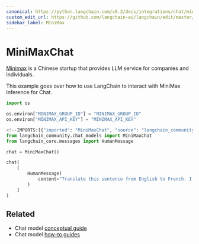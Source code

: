 ```yaml
---
canonical: https://python.langchain.com/v0.2/docs/integrations/chat/minimax/
custom_edit_url: https://github.com/langchain-ai/langchain/edit/master/docs/docs/integrations/chat/minimax.ipynb
sidebar_label: MiniMax
---
```


# MiniMaxChat

[Minimax](https://api.minimax.chat) is a Chinese startup that provides LLM service for companies and individuals.

This example goes over how to use LangChain to interact with MiniMax Inference for Chat.


```python
import os

os.environ["MINIMAX_GROUP_ID"] = "MINIMAX_GROUP_ID"
os.environ["MINIMAX_API_KEY"] = "MINIMAX_API_KEY"
```


```python
<!--IMPORTS:[{"imported": "MiniMaxChat", "source": "langchain_community.chat_models", "docs": "https://api.python.langchain.com/en/latest/chat_models/langchain_community.chat_models.minimax.MiniMaxChat.html", "title": "MiniMaxChat"}, {"imported": "HumanMessage", "source": "langchain_core.messages", "docs": "https://api.python.langchain.com/en/latest/messages/langchain_core.messages.human.HumanMessage.html", "title": "MiniMaxChat"}]-->
from langchain_community.chat_models import MiniMaxChat
from langchain_core.messages import HumanMessage
```


```python
chat = MiniMaxChat()
```


```python
chat(
    [
        HumanMessage(
            content="Translate this sentence from English to French. I love programming."
        )
    ]
)
```


## Related

- Chat model [conceptual guide](/docs/concepts/#chat-models)
- Chat model [how-to guides](/docs/how_to/#chat-models)
